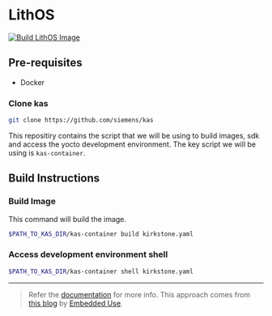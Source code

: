 # LithOS

[![Build LithOS Image](https://github.com/TechnocultureResearch/LithOS/actions/workflows/buildImage.yml/badge.svg?branch=kirkstone)](https://github.com/TechnocultureResearch/LithOS/actions/workflows/buildImage.yml)

## Pre-requisites

- Docker

### Clone kas

```sh
git clone https://github.com/siemens/kas
```

This repositiry contains the script that we will be using to build images, sdk and access the yocto development environment. The key script we will be using is `kas-container`.

## Build Instructions

### Build Image

This command will build the image.

```sh
$PATH_TO_KAS_DIR/kas-container build kirkstone.yaml
```

### Access development environment shell

```sh
$PATH_TO_KAS_DIR/kas-container shell kirkstone.yaml
```

---

> Refer the [documentation](https://kas.readthedocs.io/en/latest/) for more info.
> This approach comes from [this blog](https://embeddeduse.com/2022/06/24/setting-up-yocto-projects-with-kas/) by [Embedded Use](https://embeddeduse.com).
